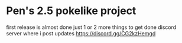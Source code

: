# Pen's 2.5 pokelike project

first release is almost done just 1 or 2 more things to get done
discord server where i post updates https://discord.gg/CG2kzHemgd 
